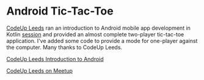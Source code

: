 # Android Tic-Tac-Toe

[CodeUp Leeds](https://github.com/codeupleeds) ran an introduction to Android mobile app development in Kotlin [session](https://www.meetup.com/CodeUp-Leeds/events/dbcjtqyzgbxb/) and provided an almost complete two-player tic-tac-toe application. I've added some code to provide a mode for one-player against the computer. Many thanks to CodeUp Leeds.  

[CodeUp Leeds Introduction to Android](https://codeupleeds.github.io/intro_to_android/)

[CodeUp Leeds on Meetup](https://www.meetup.com/CodeUp-Leeds/)

